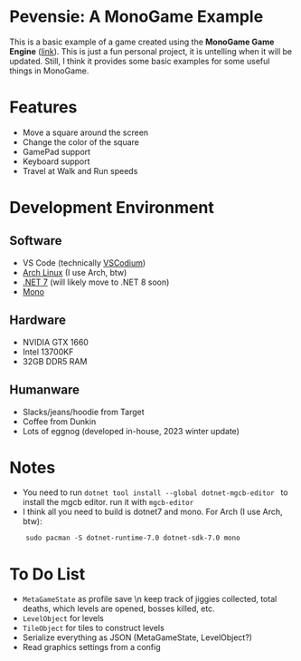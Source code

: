 # Pevensie: A MonoGame Example
This is a basic example of a game created using the **MonoGame Game Engine** ([link](https://monogame.net)). This is just a fun personal project, it is untelling when it will be updated. Still, I think it provides some basic examples for some useful things in MonoGame.

# Features
- Move a square around the screen
- Change the color of the square
- GamePad support
- Keyboard support
- Travel at Walk and Run speeds

# Development Environment
## Software
- VS Code (technically [VSCodium](https://vscodium.com))
- [Arch Linux](https://archlinux.org) (I use Arch, btw)
- [.NET 7](https://wiki.archlinux.org/title/.NET) (will likely move to .NET 8 soon)
- [Mono](https://wiki.archlinux.org/title/Mono)

## Hardware
- NVIDIA GTX 1660
- Intel 13700KF
- 32GB DDR5 RAM

## Humanware
- Slacks/jeans/hoodie from Target
- Coffee from Dunkin
- Lots of eggnog (developed in-house, 2023 winter update)

# Notes
- You need to run `dotnet tool install --global dotnet-mgcb-editor ` to install the mgcb editor. run it with `mgcb-editor`
- I think all you need to build is dotnet7 and mono. For Arch (I use Arch, btw):
```
    sudo pacman -S dotnet-runtime-7.0 dotnet-sdk-7.0 mono
```

# To Do List
- `MetaGameState` as profile save \n keep track of jiggies collected, total deaths, which levels are opened, bosses killed, etc.
- `LevelObject` for levels
- `TileObject` for tiles to construct levels
- Serialize everything as JSON (MetaGameState, LevelObject?)
- Read graphics settings from a config
